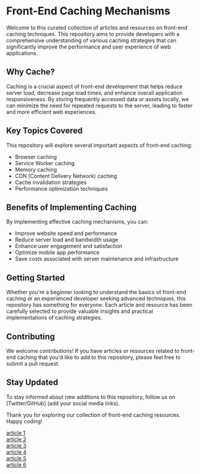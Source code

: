 # Front-End Caching Mechanisms

Welcome to this curated collection of articles and resources on front-end caching techniques. This repository aims to provide developers with a comprehensive understanding of various caching strategies that can significantly improve the performance and user experience of web applications.

## Why Cache?

Caching is a crucial aspect of front-end development that helps reduce server load, decrease page load times, and enhance overall application responsiveness. By storing frequently accessed data or assets locally, we can minimize the need for repeated requests to the server, leading to faster and more efficient web experiences.

## Key Topics Covered

This repository will explore several important aspects of front-end caching:

- Browser caching
- Service Worker caching
- Memory caching
- CDN (Content Delivery Network) caching
- Cache invalidation strategies
- Performance optimization techniques

## Benefits of Implementing Caching

By implementing effective caching mechanisms, you can:

- Improve website speed and performance
- Reduce server load and bandwidth usage
- Enhance user engagement and satisfaction
- Optimize mobile app performance
- Save costs associated with server maintenance and infrastructure

## Getting Started

Whether you're a beginner looking to understand the basics of front-end caching or an experienced developer seeking advanced techniques, this repository has something for everyone. Each article and resource has been carefully selected to provide valuable insights and practical implementations of caching strategies.

## Contributing

We welcome contributions! If you have articles or resources related to front-end caching that you'd like to add to this repository, please feel free to submit a pull request.

## Stay Updated

To stay informed about new additions to this repository, follow us on [Twitter/GitHub] (add your social media links).

Thank you for exploring our collection of front-end caching resources. Happy coding!

[article 1](https://medium.com/@gidi2904/caching-strategies-for-frontend-developers-boosting-website-performance-7ea2c1ff1532)\
[article 2](https://aanchalfatwani.hashnode.dev/boosting-website-performance-through-frontend-caching-strategies)\
[article 3](https://betterprogramming.pub/cashing-in-on-caching-as-a-frontend-engineer-611a7c57f6b5?gi=b48bd87a92b9)\
[article 4](https://dev.to/alankrita1998/mastering-frontend-performance-harnessing-the-power-of-caching-2l6a)\
[article 5](https://www.freecodecamp.org/news/caching-in-react/)\
[article 6](https://react.dev/reference/react/cache)
